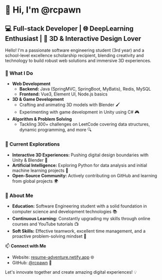 # 👋 Hi, I'm @rcpawn
## 💻 Full-stack Developer | 🌐 DeepLearning Enthusiast | 🎨 3D & Interactive Design Lover

Hello! I'm a passionate software engineering student (3rd year) and a school-level excellence scholarship recipient, blending creativity and technology to build robust web solutions and immersive 3D experiences.

### 🚀 What I Do
- **Web Development**  
  - **Backend:** Java (SpringMVC, SpringBoot, MyBatis), Redis, MySQL  
  - **Frontend:** Vue3, Element UI, Node.js basics
- **3D & Game Development**  
  - Crafting and animating 3D models with Blender 🖌️  
  - Experimenting with game development in Unity using C# 🎮
- **Algorithm & Problem Solving**  
  - Tackling 300+ challenges on LeetCode covering data structures, dynamic programming, and more 🔍

### 🌱 Current Explorations
- **Interactive 3D Experiences:** Pushing digital design boundaries with Unity & Blender 🚀  
- **Artificial Intelligence:** Exploring Python for data analysis and initial machine learning projects 🤖  
- **Open-Source Community:** Actively contributing on GitHub and learning from global projects 🌍

### 🌟 About Me
- **Education:** Software Engineering student with a solid foundation in computer science and development technologies 📚  
- **Continuous Learning:** Constantly upgrading my skills through online courses and YouTube tutorials 📺  
- **Soft Skills:** Effective teamwork, excellent time management, and a proactive problem-solving mindset 🤝

📫 **Connect with Me**  
- Website: [resume-adventure.netify.app](https://resume-adventure.netlify.app) 🌐  
- GitHub: [@rcpawn](https://github.com/RCPawn) 🚀  

Let's innovate together and create amazing digital experiences! 💡
